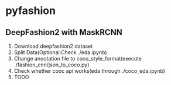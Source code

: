 # pyfashion

## DeepFashion2 with MaskRCNN

1. Download deepfashion2 dataset 
2. Split Data(Optional:Check ./eda.ipynb) 
3. Change anootation file to coco_style_format(execute ./fashion_cnn/json_to_coco.py) 
4. Check whether cooc api works(eda through ./coco_eda.ipynb) 
5. TODO 